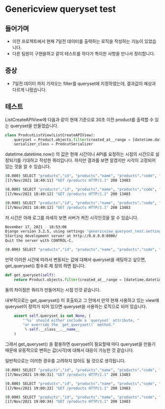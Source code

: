 # Genericview queryset test 

## 들어가며
- 이전 프로젝트에서 현재 7일전 데이터를 출력하는 로직을 작성하는 기능이 있었습니다.
- 다른 팀원이 구현을하고 같이 테스트를 하다가 특이한 사항을 만나서 정리합니다.

## 증상
- 7일전 데이터 까지 가져오는 filter를 queryset에 지정하였는데, 결과값이 예상과 다르게 나왔습니다.

## 테스트
ListCreateAPIView에 다음과 같이 현재 기준으로 30초 이전 product를 출력할 수 있는 queryset을 만들었습니다.
```python
class ProdcutListView(ListCreateAPIView):
    queryset = Product.objects.filter(created_at__range = [datetime.datetime.now() - datetime.timedelta(seconds=30) , datetime.datetime.now()])
    serializer_class = ProdcutSerializer
```
datetime.datetime.now() 의 값은 현재 시간이니 API를 요청하는 시점의 시간으로 설정되기를 기대하고 작성한 쿼리입니다.
하지만 결과를 보면 알겠지만 시각이 고정되어 있는 것을 알 수 있습니다.

```bash
(0.000) SELECT "products"."id", "products"."name", "products"."code", "products"."created_at" FROM "products" WHERE "products"."created_at" BETWEEN '2021-11-17 18:47:45.199577' AND '2021-11-17 18:48:15.199588';
[17/Nov/2021 18:49:11] "GET /products HTTP/1.1" 200 13483

(0.000) SELECT "products"."id", "products"."name", "products"."code", "products"."created_at" FROM "products" WHERE "products"."created_at" BETWEEN '2021-11-17 18:47:45.199577' AND '2021-11-17 18:48:15.199588';
[17/Nov/2021 18:49:12] "GET /products HTTP/1.1" 200 13483

(0.000) SELECT "products"."id", "products"."name", "products"."code", "products"."created_at" FROM "products" WHERE "products"."created_at" BETWEEN '2021-11-17 18:47:45.199577' AND '2021-11-17 18:48:15.199588';
[17/Nov/2021 18:49:12] "GET /products HTTP/1.1" 200 13483
```

저 시간은 아래 로그를 자세히 보면 서버가 켜진 시각인것을 알 수 있습니다.
```bash
November 17, 2021 - 18:53:06
Django version 3.2.5, using settings 'genericview_queryset_test.settings'
Starting development server at http://0.0.0.0:8000/
Quit the server with CONTROL-C.

(0.000) SELECT "products"."id", "products"."name", "products"."code", "products"."created_at" FROM "products" WHERE "products"."created_at" BETWEEN '2021-11-17 18:52:36.668389' AND '2021-11-17 18:53:06.668400';
```

만약 이러한 시간에 따라서 변동되는 값에 대해서 queryset을 세팅하고 싶으면, get_queryset() 함수로 재 정의 하면 됩니다.
```python
def get_queryset(self):
    return Product.objects.filter(created_at__range = [datetime.datetime.now() - datetime.timedelta(seconds=30) , datetime.datetime.now()])
```
둘의 차이점은 쿼리가 만들어지는 시점 인것 같습니다.

내부적으로는 get_queryset() 이 호출되고 그 안에서 만약 현재 사용하고 있는 view에 queryset이 정의가 되어 있으면 queryset을 사용하는 로직으로 되어 있습니다.
```python
    assert self.queryset is not None, (
        "'%s' should either include a `queryset` attribute, "
        "or override the `get_queryset()` method."
         % self.__class__.__name__
    )
``` 

그래서 get_queryset() 을 활용하면 queryset이 필요할때 마다 queryset을 만들기 때문에 유동적으로 변하는 값(시각)에 대해서 대응이 가능한 것 같습니다.

일반적으로는 이러한 경우를 고려하지 않아도 될 것으로 생각됩니다.

```bash
(0.000) SELECT "products"."id", "products"."name", "products"."code", "products"."created_at" FROM "products" WHERE "products"."created_at" BETWEEN '2021-11-17 19:00:01.069274' AND '2021-11-17 19:00:31.069285';
[17/Nov/2021 19:00:31] "GET /products HTTP/1.1" 200 13483

(0.000) SELECT "products"."id", "products"."name", "products"."code", "products"."created_at" FROM "products" WHERE "products"."created_at" BETWEEN '2021-11-17 19:00:02.932611' AND '2021-11-17 19:00:32.932622';
[17/Nov/2021 19:00:32] "GET /products HTTP/1.1" 200 13483

(0.000) SELECT "products"."id", "products"."name", "products"."code", "products"."created_at" FROM "products" WHERE "products"."created_at" BETWEEN '2021-11-17 19:00:04.581676' AND '2021-11-17 19:00:34.581689';
[17/Nov/2021 19:00:34] "GET /products HTTP/1.1" 200 13483
```